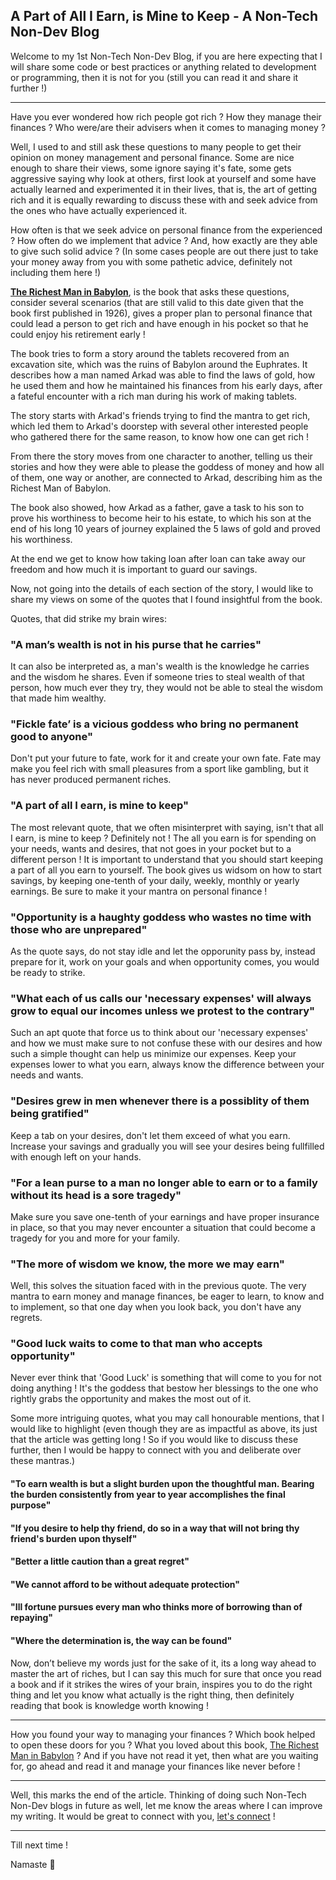 ## A Part of All I Earn, is Mine to Keep - A Non-Tech Non-Dev Blog

Welcome to my 1st Non-Tech Non-Dev Blog, if you are here expecting that I will share some code or best practices or anything related to development or programming, then it is not for you (still you can read it and share it further !)

---

Have you ever wondered how rich people got rich ? How they manage their finances ? Who were/are their advisers when it comes to managing money ?

Well, I used to and still ask these questions to many people to get their opinion on money management and personal finance. Some are nice enough to share their views, some ignore saying it's fate, some gets aggressive saying why look at others, first look at yourself and some have actually learned and experimented it in their lives, that is, the art of getting rich and it is equally rewarding to discuss these with and seek advice from the ones who have actually experienced it.

How often is that we seek advice on personal finance from the experienced ? How often do we implement that advice ? And, how exactly are they able to give such solid advice ? (In some cases people are out there just to take your money away from you with some pathetic advice, definitely not including them here !)

**[The Richest Man in Babylon](https://amzn.to/394z4dJ)**, is the book that asks these questions, consider several scenarios (that are still valid to this date given that the book first published in 1926), gives a proper plan to personal finance that could lead a person to get rich and have enough in his pocket so that he could enjoy his retirement early !

The book tries to form a story around the tablets recovered from an excavation site, which was the ruins of Babylon around the Euphrates. It describes how a man named Arkad was able to find the laws of gold, how he used them and how he maintained his finances from his early days, after a fateful encounter with a rich man during his work of making tablets.

The story starts with Arkad's friends trying to find the mantra to get rich, which led them to Arkad's doorstep with several other interested people who gathered there for the same reason, to know how one can get rich !

From there the story moves from one character to another, telling us their stories and how they were able to please the goddess of money and how all of them, one way or another, are connected to Arkad, describing him as the Richest Man of Babylon.

The book also showed, how Arkad as a father, gave a task to his son to prove his worthiness to become heir to his estate, to which his son at the end of his long 10 years of journey explained the 5 laws of gold and proved his worthiness.

At the end we get to know how taking loan after loan can take away our freedom and how much it is important to guard our savings.

Now, not going into the details of each section of the story, I would like to share my views on some of the quotes that I found insightful from the book.

Quotes, that did strike my brain wires:

### "A man’s wealth is not in his purse that he carries"

It can also be interpreted as, a man's wealth is the knowledge he carries and the wisdom he shares. Even if someone tries to steal wealth of that person, how much ever they try, they would not be able to steal the wisdom that made him wealthy.

### "Fickle fate’ is a vicious goddess who bring no permanent good to anyone"

Don't put your future to fate, work for it and create your own fate. Fate may make you feel rich with small pleasures from a sport like gambling, but it has never produced permanent riches.

### "A part of all I earn, is mine to keep"

The most relevant quote, that we often misinterpret with saying, isn't that all I earn, is mine to keep ? Definitely not ! The all you earn is for spending on your needs, wants and desires, that not goes in your pocket but to a different person ! It is important to understand that you should start keeping a part of all you earn to yourself. The book gives us widsom on how to start savings, by keeping one-tenth of your daily, weekly, monthly or yearly earnings. Be sure to make it your mantra on personal finance !

### "Opportunity is a haughty goddess who wastes no time with those who are unprepared"

As the quote says, do not stay idle and let the opporunity pass by, instead prepare for it, work on your goals and when opportunity comes, you would be ready to strike.

### "What each of us calls our 'necessary expenses' will always grow to equal our incomes unless we protest to the contrary"

Such an apt quote that force us to think about our 'necessary expenses' and how we must make sure to not confuse these with our desires and how such a simple thought can help us minimize our expenses. Keep your expenses lower to what you earn, always know the difference between your needs and wants.

### "Desires grew in men whenever there is a possiblity of them being gratified"

Keep a tab on your desires, don't let them exceed of what you earn. Increase your savings and gradually you will see your desires being fullfilled with enough left on your hands.

### "For a lean purse to a man no longer able to earn or to a family without its head is a sore tragedy"

Make sure you save one-tenth of your earnings and have proper insurance in place, so that you may never encounter a situation that could become a tragedy for you and more for your family.

### "The more of wisdom we know, the more we may earn"

Well, this solves the situation faced with in the previous quote. The very mantra to earn money and manage finances, be eager to learn, to know and to implement, so that one day when you look back, you don't have any regrets.

### "Good luck waits to come to that man who accepts opportunity"

Never ever think that 'Good Luck' is something that will come to you for not doing anything ! It's the goddess that bestow her blessings to the one who rightly grabs the opportunity and makes the most out of it.

Some more intriguing quotes, what you may call honourable mentions, that I would like to highlight (even though they are as impactful as above, its just that the article was getting long ! So if you would like to discuss these further, then I would be happy to connect with you and deliberate over these mantras.)

#### "To earn wealth is but a slight burden upon the thoughtful man. Bearing the burden consistently from year to year accomplishes the final purpose"

#### "If you desire to help thy friend, do so in a way that will not bring thy friend's burden upon thyself"

#### "Better a little caution than a great regret"

#### "We cannot afford to be without adequate protection"

#### "Ill fortune pursues every man who thinks more of borrowing than of repaying"

#### "Where the determination is, the way can be found"

Now, don’t believe my words just for the sake of it, its a long way ahead to master the art of riches, but I can say this much for sure that once you read a book and if it strikes the wires of your brain, inspires you to do the right thing and let you know what actually is the right thing, then definitely reading that book is knowledge worth knowing !

---

How you found your way to managing your finances ? Which book helped to open these doors for you ? What you loved about this book, [The Richest Man in Babylon](https://amzn.to/394z4dJ) ? And if you have not read it yet, then what are you waiting for, go ahead and read it and manage your finances like never before !

---

Well, this marks the end of the article. Thinking of doing such Non-Tech Non-Dev blogs in future as well, let me know the areas where I can improve my writing. It would be great to connect with you, [let's connect](https://www.linkedin.com/in/siddharth-chandra1/) ! 

---

Till next time !

Namaste 🙏